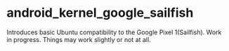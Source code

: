# android_kernel_google_sailfish
Introduces basic Ubuntu compatibility to the Google Pixel 1(Sailfish). Work in progress. Things may work slightly or not at all.
